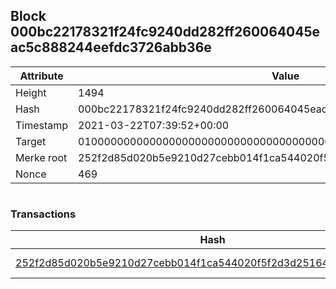## Block 000bc22178321f24fc9240dd282ff260064045eac5c888244eefdc3726abb36e

Attribute | Value
--- | ---
Height | 1494
Hash | 000bc22178321f24fc9240dd282ff260064045eac5c888244eefdc3726abb36e
Timestamp | 2021-03-22T07:39:52+00:00
Target | 0100000000000000000000000000000000000000000000000000000000000000
Merke root | 252f2d85d020b5e9210d27cebb014f1ca544020f5f2d3d25164c971b96e73cb4
Nonce | 469

```

```

### Transactions

Hash | Amount
--- | ---
[252f2d85d020b5e9210d27cebb014f1ca544020f5f2d3d25164c971b96e73cb4](252f2d85d020b5e9210d27cebb014f1ca544020f5f2d3d25164c971b96e73cb4.md) | 10.00000000 SKEPTI 
